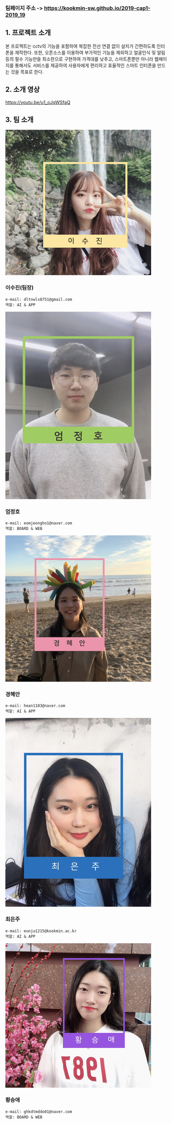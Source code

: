 ### 팀페이지 주소 -> https://kookmin-sw.github.io/2019-cap1-2019_19

## 1. 프로젝트 소개

 본 프로젝트는 cctv의 기능을 포함하여 복잡한 전선 연결 없이 설치가 간편하도록 인터폰을 제작한다. 또한, 오픈소스를 이용하여 부가적인 기능을 제외하고 얼굴인식 및 알림 등의 필수 기능만을 최소한으로 구현하여 가격대를 낮추고, 스마트폰뿐만 아니라 웹페이지를 통해서도 서비스를 제공하여 사용자에게 편리하고 효율적인 스마트 인터폰을 만드는 것을 목표로 한다.

## 2. 소개 영상
https://youtu.be/u1_oJqWSfaQ

## 3. 팀 소개

![sujin](https://github.com/kookmin-sw/2019-cap1-2019_19/blob/master/images/sujin.png)

### 이수진(팀장)
```
e-mail: dltnwls8751@gmail.com
역할: AI & APP
```
![jeongho](https://github.com/kookmin-sw/2019-cap1-2019_19/blob/master/images/jeongho.png)

### 엄정호
```
e-mail: eomjeongho1@naver.com
역할: BOARD & WEB
```
![hean](https://github.com/kookmin-sw/2019-cap1-2019_19/blob/master/images/hean.png)

### 경혜안
```
e-mail: hean1103@naver.com 
역할: AI & APP
```
![eunju](https://github.com/kookmin-sw/2019-cap1-2019_19/blob/master/images/eunju.png)

### 최은주
```
e-mail: eunju1215@kookmin.ac.kr 
역할: AI & APP
```
![tmddo](https://github.com/kookmin-sw/2019-cap1-2019_19/blob/master/images/ghkdtmddo.png)
### 황승애
```
e-mail: ghkdtmddo01@naver.com
역할: BOARD & WEB
```

